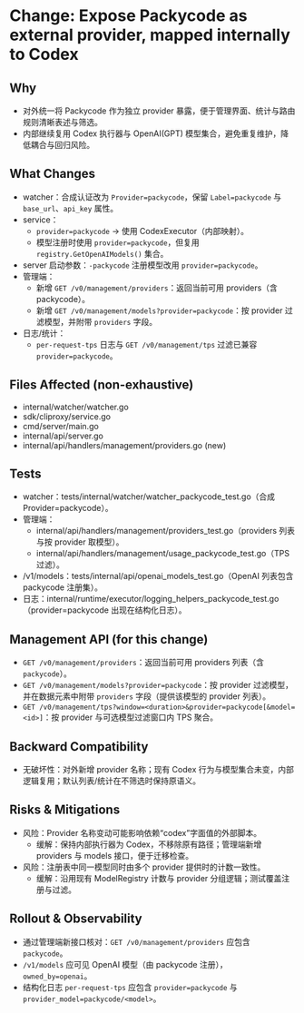 # Change: Expose Packycode as external provider, mapped internally to Codex

## Why
- 对外统一将 Packycode 作为独立 provider 暴露，便于管理界面、统计与路由规则清晰表述与筛选。
- 内部继续复用 Codex 执行器与 OpenAI(GPT) 模型集合，避免重复维护，降低耦合与回归风险。

## What Changes
- watcher：合成认证改为 `Provider=packycode`，保留 `Label=packycode` 与 `base_url`、`api_key` 属性。
- service：
  - `provider=packycode` → 使用 CodexExecutor（内部映射）。
  - 模型注册时使用 `provider=packycode`，但复用 `registry.GetOpenAIModels()` 集合。
- server 启动参数：`-packycode` 注册模型改用 `provider=packycode`。
- 管理端：
  - 新增 `GET /v0/management/providers`：返回当前可用 providers（含 packycode）。
  - 新增 `GET /v0/management/models?provider=packycode`：按 provider 过滤模型，并附带 `providers` 字段。
- 日志/统计：
  - `per-request-tps` 日志与 `GET /v0/management/tps` 过滤已兼容 `provider=packycode`。

## Files Affected (non-exhaustive)
- internal/watcher/watcher.go
- sdk/cliproxy/service.go
- cmd/server/main.go
- internal/api/server.go
- internal/api/handlers/management/providers.go (new)

## Tests
- watcher：tests/internal/watcher/watcher_packycode_test.go（合成 Provider=packycode）。
- 管理端：
  - internal/api/handlers/management/providers_test.go（providers 列表与按 provider 取模型）。
  - internal/api/handlers/management/usage_packycode_test.go（TPS 过滤）。
- /v1/models：tests/internal/api/openai_models_test.go（OpenAI 列表包含 packycode 注册集）。
- 日志：internal/runtime/executor/logging_helpers_packycode_test.go（provider=packycode 出现在结构化日志）。

## Management API (for this change)
- `GET /v0/management/providers`：返回当前可用 providers 列表（含 `packycode`）。
- `GET /v0/management/models?provider=packycode`：按 provider 过滤模型，并在数据元素中附带 `providers` 字段（提供该模型的 provider 列表）。
- `GET /v0/management/tps?window=<duration>&provider=packycode[&model=<id>]`：按 provider 与可选模型过滤窗口内 TPS 聚合。

## Backward Compatibility
- 无破坏性：对外新增 provider 名称；现有 Codex 行为与模型集合未变，内部逻辑复用；默认列表/统计在不筛选时保持原语义。

## Risks & Mitigations
- 风险：Provider 名称变动可能影响依赖“codex”字面值的外部脚本。
  - 缓解：保持内部执行器为 Codex，不移除原有路径；管理端新增 providers 与 models 接口，便于迁移检查。
- 风险：注册表中同一模型同时由多个 provider 提供时的计数一致性。
  - 缓解：沿用现有 ModelRegistry 计数与 provider 分组逻辑；测试覆盖注册与过滤。

## Rollout & Observability
- 通过管理端新接口核对：`GET /v0/management/providers` 应包含 `packycode`。
- `/v1/models` 应可见 OpenAI 模型（由 packycode 注册），`owned_by=openai`。
- 结构化日志 `per-request-tps` 应包含 `provider=packycode` 与 `provider_model=packycode/<model>`。
